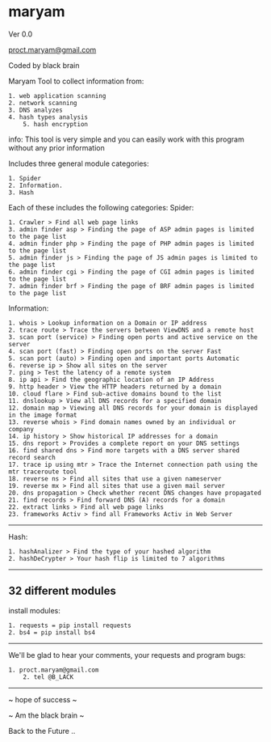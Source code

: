 # maryam

Ver 0.0

proct.maryam@gmail.com

Coded by black brain

Maryam Tool to collect information from:

	1. web application scanning
	2. network scanning
	3. DNS analyzes
	4. hash types analysis
    	5. hash encryption

info:
    This tool is very simple and you can easily work with this program without any prior information

Includes three general module categories:

	1. Spider
	2. Information.
	3. Hash

Each of these includes the following categories:
Spider:

	1. Crawler > Find all web page links
	3. admin finder asp > Finding the page of ASP admin pages is limited to the page list
	4. admin finder php > Finding the page of PHP admin pages is limited to the page list
	5. admin finder js > Finding the page of JS admin pages is limited to the page list
	6. admin finder cgi > Finding the page of CGI admin pages is limited to the page list
	7. admin finder brf > Finding the page of BRF admin pages is limited to the page list


Information:

	1. whois > Lookup information on a Domain or IP address
	2. trace route > Trace the servers between ViewDNS and a remote host
	3. scan port (service) > Finding open ports and active service on the server
	4. scan port (fast) > Finding open ports on the server Fast
	5. scan port (auto) > Finding open and important ports Automatic
	6. reverse ip > Show all sites on the server
	7. ping > Test the latency of a remote system
	8. ip api > Find the geographic location of an IP Address
	9. http header > View the HTTP headers returned by a domain
	10. cloud flare > Find sub-active domains bound to the list
	11. dnslookup > View all DNS records for a specified domain
	12. domain map > Viewing all DNS records for your domain is displayed in the image format
	13. reverse whois > Find domain names owned by an individual or company
	14. ip history > Show historical IP addresses for a domain
	15. dns report > Provides a complete report on your DNS settings
	16. find shared dns > Find more targets with a DNS server shared record search
	17. trace ip using mtr > Trace the Internet connection path using the mtr traceroute tool
	18. reverse ns > Find all sites that use a given nameserver
	19. reverse mx > Find all sites that use a given mail server
	20. dns propagation > Check whether recent DNS changes have propagated
	21. find records > Find forward DNS (A) records for a domain
	22. extract links > Find all web page links
	23. frameworks Activ > find all Frameworks Activ in Web Server

-----------

Hash: 

	1. hashAnalizer > Find the type of your hashed algorithm
	2. hashDeCrypter > Your hash flip is limited to 7 algorithms

-----------
32 different modules
-----------
install modules:

	1. requests = pip install requests
	2. bs4 = pip install bs4
-----------
We'll be glad to hear your comments, your requests and program bugs:

	1. proct.maryam@gmail.com 
    	2. tel @B_LACK
-----------

~ hope of success ~

~ Am the black brain ~

Back to the Future .. 
